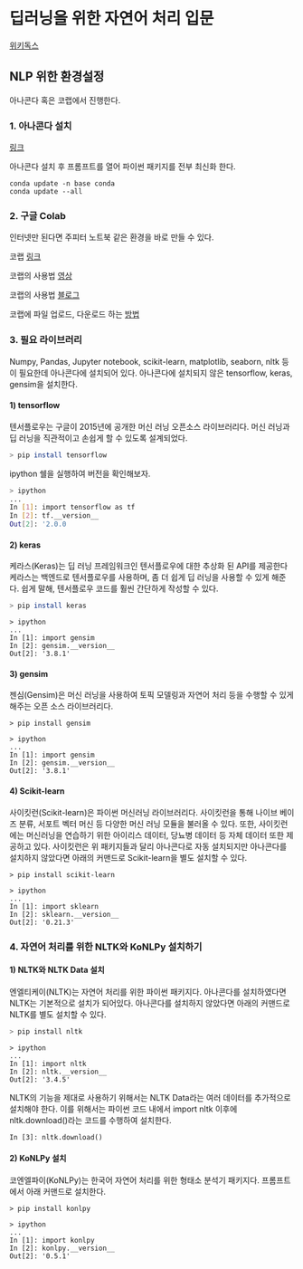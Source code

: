 # 딥러닝을 위한 자연어 처리 입문

[위키독스](https://wikidocs.net/22488)

## NLP 위한 환경설정

아나콘다 혹은 코랩에서 진행한다.

### 1. 아나콘다 설치

[링크](https://www.anaconda.com/distribution/)

아나콘다 설치 후 프롬프트를 열어 파이썬 패키지를 전부 최신화 한다.

```
conda update -n base conda
conda update --all
```

### 2. 구글 Colab

인터넷만 된다면 주피터 노트북 같은 환경을 바로 만들 수 있다.

코랩 [링크](https://colab.research.google.com/)

코랩의 사용법 [영상](https://youtu.be/inN8seMm7UI)

코랩의 사용법 [블로그](https://tykimos.github.io/2019/01/22/colab_getting_started/)

코랩에 파일 업로드, 다운로드 하는 [방법](http://www.dreamy.pe.kr/zbxe/CodeClip/3769485)

### 3. 필요 라이브러리

Numpy, Pandas, Jupyter notebook, scikit-learn, matplotlib, seaborn, nltk 등이 필요한데 아나콘다에 설치되어 있다. 아나콘다에 설치되지 않은 tensorflow, keras, gensim을 설치한다.

#### 1) tensorflow

텐서플로우는 구글이 2015년에 공개한 머신 러닝 오픈소스 라이브러리다. 머신 러닝과 딥 러닝을 직관적이고 손쉽게 할 수 있도록 설계되었다.

```bash
> pip install tensorflow
```

ipython 쉘을 실행하여 버전을 확인해보자.

```bash
> ipython
...
In [1]: import tensorflow as tf
In [2]: tf.__version__
Out[2]: '2.0.0
```

#### 2) keras

케라스(Keras)는 딥 러닝 프레임워크인 텐서플로우에 대한 추상화 된 API를 제공한다 케라스는 백엔드로 텐서플로우를 사용하며, 좀 더 쉽게 딥 러닝을 사용할 수 있게 해준다. 쉽게 말해, 텐서플로우 코드를 훨씬 간단하게 작성할 수 있다.

```bash
> pip install keras
```

```
> ipython
...
In [1]: import gensim
In [2]: gensim.__version__
Out[2]: '3.8.1'
```

#### 3) gensim

젠심(Gensim)은 머신 러닝을 사용하여 토픽 모델링과 자연어 처리 등을 수행할 수 있게 해주는 오픈 소스 라이브러리다. 

```
> pip install gensim
```

```
> ipython
...
In [1]: import gensim
In [2]: gensim.__version__
Out[2]: '3.8.1'
```

#### 4) Scikit-learn

사이킷런(Scikit-learn)은 파이썬 머신러닝 라이브러리다. 사이킷런을 통해 나이브 베이즈 분류, 서포트 벡터 머신 등 다양한 머신 러닝 모듈을 불러올 수 있다. 또한, 사이킷런에는 머신러닝을 연습하기 위한 아이리스 데이터, 당뇨병 데이터 등 자체 데이터 또한 제공하고 있다. 사이킷런은 위 패키지들과 달리 아나콘다로 자동 설치되지만 아나콘다를 설치하지 않았다면 아래의 커맨드로 Scikit-learn을 별도 설치할 수 있다.

```
> pip install scikit-learn
```

```
> ipython
...
In [1]: import sklearn
In [2]: sklearn.__version__
Out[2]: '0.21.3'
```

### 4. 자연어 처리를 위한 NLTK와 KoNLPy 설치하기

#### 1) NLTK와 NLTK Data 설치

엔엘티케이(NLTK)는 자연어 처리를 위한 파이썬 패키지다. 아나콘다를 설치하였다면 NLTK는 기본적으로 설치가 되어있다. 아나콘다를 설치하지 않았다면 아래의 커맨드로 NLTK를 별도 설치할 수 있다.

```sql
> pip install nltk
```

```
> ipython
...
In [1]: import nltk
In [2]: nltk.__version__
Out[2]: '3.4.5'
```

NLTK의 기능을 제대로 사용하기 위해서는 NLTK Data라는 여러 데이터를 추가적으로 설치해야 한다. 이를 위해서는 파이썬 코드 내에서 import nltk 이후에 nltk.download()라는 코드를 수행하여 설치한다.

```
In [3]: nltk.download()
```

#### 2) KoNLPy 설치

코엔엘파이(KoNLPy)는 한국어 자연어 처리를 위한 형태소 분석기 패키지다. 프롬프트에서 아래 커맨드로 설치한다.

```
> pip install konlpy
```

```
> ipython
...
In [1]: import konlpy
In [2]: konlpy.__version__
Out[2]: '0.5.1'
```

